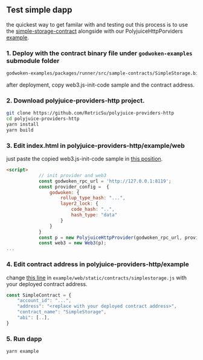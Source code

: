 ## Test simple dapp

the quickest way to get familar with and testing out this process is to use the [simple-storage-contract](https://github.com/RetricSu/godwoken-examples/tree/bbb824f8945ac55e48a6482b419ab41a8333e62e/packages/runner/src/sample-contracts) alongside with our PolyjuiceHttpPorviders [example](https://github.com/RetricSu/polyjuice-providers-http/tree/master/example/web).

### 1. Deploy with the contract binary file under `godwoken-examples` submodule folder

```sh
godwoken-examples/packages/runner/src/sample-contracts/SimpleStorage.bin
```
after deployment, copy web3.js-init-code sample and the contract address.

### 2. Download polyjuice-providers-http project.

```sh
git clone https://github.com/RetricSu/polyjuice-providers-http
cd polyjuice-providers-http
yarn install
yarn build
```

### 3. Edit index.html in polyjuice-providers-http/example/web

just paste the copied web3.js-init-code sample in [this position](https://github.com/RetricSu/polyjuice-providers-http/blob/master/example/web/index.html#L17-L28).

```html
<script>
            // init provider and web3
            const godwoken_rpc_url = 'http://127.0.0.1:8119';
            const provider_config =  {
                godwoken: {
                    rollup_type_hash: "...",
                    layer2_lock: {
                        code_hash: "..",
                        hash_type: "data"
                    }
                }
            }
            const p = new PolyjuiceHttpProvider(godwoken_rpc_url, provider_config);
            const web3 = new Web3(p);
...
```

### 4. Edit contract address in polyjuice-providers-http/example

change [this line](https://github.com/RetricSu/polyjuice-providers-http/blob/master/example/web/static/contracts/simplestorage.js#L3) in `example/web/static/contracts/simplestorage.js` with your deployed contract address.

```javascript
const SimpleContract = {
    "account_id": "...",
    "address": "<replace with your deployed contract address>",
    "contract_name": "SimpleStorage",
    "abi": [..],
}
```

### 5. Run dapp

```sh
yarn example
```